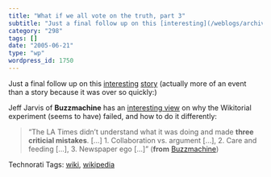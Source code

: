 ```yaml
---
title: "What if we all vote on the truth, part 3"
subtitle: "Just a final follow up on this [interesting](/weblogs/archives/000753.html) [story](http://www.buzzm..."
category: "298"
tags: []
date: "2005-06-21"
type: "wp"
wordpress_id: 1750
---
```

Just a final follow up on this [interesting](/weblogs/archives/000753.html) [story](http://www.buzzmachine.com/archives/2005_06_21.html#009908) (actually more of an event than a story because it was over so quickly:)

Jeff Jarvis of **Buzzmachine** has an [interesting view](http://www.buzzmachine.com/archives/2005_06_21.html#009908) on why the Wikitorial experiment (seems to have) failed, and how to do it differently: 

> “The LA Times didn’t understand what it was doing and made **three criticial mistakes**. […] 1. Collaboration vs. argument […], 2. Care and feeding […], 3. Newspaper ego […]” (**from** [Buzzmachine](http://www.buzzmachine.com/archives/2005_06_21.html#009908))

Technorati Tags: [wiki](http://technorati.com/tag/wiki), [wikipedia](http://technorati.com/tag/wikipedia)